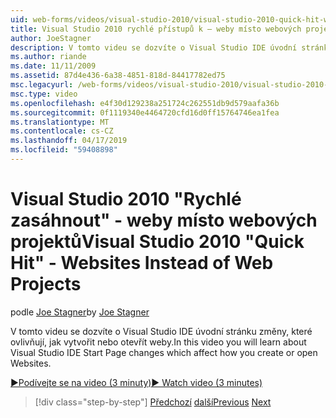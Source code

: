 ```yaml
---
uid: web-forms/videos/visual-studio-2010/visual-studio-2010-quick-hit-websites-instead-of-web-projects
title: Visual Studio 2010 rychlé přístupů k – weby místo webových projektů | Dokumentace Microsoftu
author: JoeStagner
description: V tomto videu se dozvíte o Visual Studio IDE úvodní stránku změny, které ovlivňují, jak vytvořit nebo otevřít weby.
ms.author: riande
ms.date: 11/11/2009
ms.assetid: 87d4e436-6a38-4851-818d-84417782ed75
msc.legacyurl: /web-forms/videos/visual-studio-2010/visual-studio-2010-quick-hit-websites-instead-of-web-projects
msc.type: video
ms.openlocfilehash: e4f30d129238a251724c262551db9d579aafa36b
ms.sourcegitcommit: 0f1119340e4464720cfd16d0ff15764746ea1fea
ms.translationtype: MT
ms.contentlocale: cs-CZ
ms.lasthandoff: 04/17/2019
ms.locfileid: "59408898"
---
```

# <a name="visual-studio-2010-quick-hit---websites-instead-of-web-projects"></a><span data-ttu-id="71954-103">Visual Studio 2010 "Rychlé zasáhnout" - weby místo webových projektů</span><span class="sxs-lookup"><span data-stu-id="71954-103">Visual Studio 2010 "Quick Hit" - Websites Instead of Web Projects</span></span>

<span data-ttu-id="71954-104">podle [Joe Stagner](https://github.com/JoeStagner)</span><span class="sxs-lookup"><span data-stu-id="71954-104">by [Joe Stagner](https://github.com/JoeStagner)</span></span>

<span data-ttu-id="71954-105">V tomto videu se dozvíte o Visual Studio IDE úvodní stránku změny, které ovlivňují, jak vytvořit nebo otevřít weby.</span><span class="sxs-lookup"><span data-stu-id="71954-105">In this video you will learn about Visual Studio IDE Start Page changes which affect how you create or open Websites.</span></span> 

[<span data-ttu-id="71954-106">&#9654;Podívejte se na video (3 minuty)</span><span class="sxs-lookup"><span data-stu-id="71954-106">&#9654; Watch video (3 minutes)</span></span>](https://channel9.msdn.com/Blogs/ASP-NET-Site-Videos/visual-studio-2010-quick-hit-websites-instead-of-web-projects)

> [!div class="step-by-step"]
> <span data-ttu-id="71954-107">[Předchozí](visual-studio-2010-quick-hit-new-multi-targeting.md)
> [další](visual-studio-2010-quick-hit-snippets-intellisense.md)</span><span class="sxs-lookup"><span data-stu-id="71954-107">[Previous](visual-studio-2010-quick-hit-new-multi-targeting.md)
[Next](visual-studio-2010-quick-hit-snippets-intellisense.md)</span></span>
